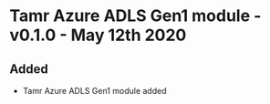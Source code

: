 # Tamr Azure ADLS Gen1 module - v0.1.0 - May 12th 2020
## Added
* Tamr Azure ADLS Gen1 module added
